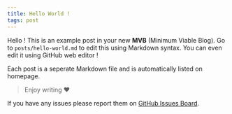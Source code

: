 ```yaml
---
title: Hello World !
tags: post
---
```


Hello ! This is an example post in your new **MVB** (Minimum Viable Blog). Go to `posts/hello-world.md` to edit this using Markdown syntax. You can even edit it using GitHub web editor !

Each post is a seperate Markdown file and is automatically listed on homepage.

> Enjoy writing ❤️

If you have any issues please report them on [GitHub Issues Board](https://github.com/michaljach/mvb/issues).
